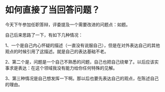 # 如何直接了当回答问题？

今天下午参加任职答辩，评委提及一个需要改进的问题点：如题。

自己后来思路了一下，有如下几种情况：

1、一个是自己内心怀疑的描述（一直没有说服自己），但是在对外表达自己的其他观点的时候引用了这描述。就是自己的表达基础不老。

2、第二个是，问题是一个自己不熟悉的问题，自己也把自己绕晕了。以后应该实事求是表达：在这个领域我没有能力给你任何特殊的见解。

3、第三种情况是自己想发挥一下啊。那以后也要先表达自己的观点，在陈述自己的理由。



